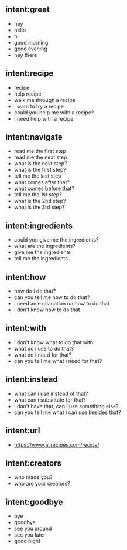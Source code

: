 ## intent:greet
- hey
- hello
- hi
- good morning
- good evening
- hey there

## intent:recipe
- recipe
- help recipe
- walk me through a recipe
- i want to try a recipe
- could you help me with a recipe?
- i need help with a recipe

## intent:navigate
- read me the first step
- read me the next step
- what is the next step?
- what is the first step?
- tell me the last step
- what comes after that?
- what comes before that?
- tell me the 1st step?
- what is the 2nd step?
- what is the 3rd step?

## intent:ingredients
- could you give me the ingredients?
- what are the ingredients?
- give me the ingredients
- tell me the ingredients

## intent:how
- how do i do that?
- can you tell me how to do that?
- i need an explanation on how to do that
- i don't know how to do that

## intent:with
- i don't know what to do that with
- what do i use to do that?
- what do i need for that?
- can you tell me what i need for that?

## intent:instead
- what can i use instead of that?
- what can i substitute for that?
- i don't have that, can i use something else?
- can you tell me what i can use besides that?

## intent:url
- https://www.allrecipes.com/recipe/

## intent:creators
- who made you?
- who are your creators?

## intent:goodbye
- bye
- goodbye
- see you around
- see you later
- good night
